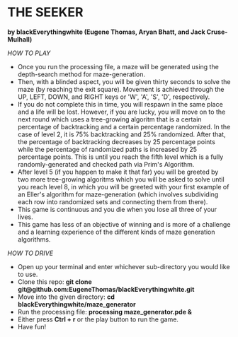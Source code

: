 <h1><c><b> THE SEEKER </b></c></h1> 

<b> by blackEverythingwhite (Eugene Thomas, Aryan Bhatt, and Jack Cruse-Mulhall)</b>

<i>HOW TO PLAY</i> 
<ul> 
<li>Once you run the processing file, a maze will be generated using the depth-search method for maze-generation.</li>
<li>Then, with a blinded aspect, you will be given thirty seconds to solve the maze (by reaching the exit square). Movement is achieved through the UP, LEFT, DOWN, and RIGHT keys or 'W', 'A', 'S', 'D', respectively.</li>
<li>If you do not complete this in time, you will respawn in the same place and a life will be lost. However, if you are lucky, you will move on to the next round which uses a tree-growing algoritm that is a certain percentage of backtracking and a certain percentage randomized. In the case of level 2, it is 75% backtracking and 25% randomized. After that, the percentage of backtracking decreases by 25 percentage points while the percentage of randomized paths is increased by 25 percentage points. This is until you reach the fifth level which is a fully randomly-generated and checked path via Prim's Algorithm.</li> 
<li>After level 5 (if you happen to make it that far) you will be greeted by two more tree-growing algoritms which you will be asked to solve until you reach level 8, in which you will be greeted with your first example of an Eller's algorithm for maze-generation (which involves subdividing each row into randomized sets and connecting them from there).</li> 
<li>This game is continuous and you die when you lose all three of your lives.</li> 
<li>This game has less of an objective of winning and is more of a challenge and a learning experience of the different kinds of maze generation algorithms.</li> 
</ul> 

<i>HOW TO DRIVE</i> 
<ul> 
<li>Open up your terminal and enter whichever sub-directory you would like to use.</li>
<li>Clone this repo:  <b>git clone git@github.com:EugeneThomas/blackEverythingwhite.git </b></li> 
<li>Move into the given directory:  <b> cd blackEverythingwhite/maze_generator </b> </li> 
<li>Run the processing file:   <b> processing maze_generator.pde & </b> </li> 
<li>Either press <b>Ctrl + r</b> or the play button to run the game.</li> 
<li>Have fun!</li> 
</ul> 
